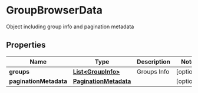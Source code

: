 

# GroupBrowserData

Object including group info and pagination metadata

## Properties

| Name | Type | Description | Notes |
|------------ | ------------- | ------------- | -------------|
|**groups** | [**List&lt;GroupInfo&gt;**](GroupInfo.md) | Groups Info |  [optional] |
|**paginationMetadata** | [**PaginationMetadata**](PaginationMetadata.md) |  |  [optional] |



